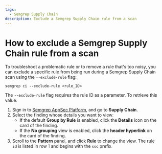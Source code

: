 ```yaml
---
tags:
  - Semgrep Supply Chain
description: Exclude a Semgrep Supply Chain rule from a scan
---
```


# How to exclude a Semgrep Supply Chain rule from a scan

To troubleshoot a problematic rule or to remove a rule that's too noisy, you can exclude a specific rule from being run during a Semgrep Supply Chain scan using the `--exclude-rule` flag:

```console
semgrep ci --exclude-rule <rule_ID>
```

The `--exclude-rule` flag requires the rule ID as a parameter. To retrieve this value:

1. Sign in to [<i class="fas fa-external-link fa-xs"></i> Semgrep AppSec Platform](https://semgrep.dev/login), and go to **Supply Chain**.
2. Select the finding whose details you want to view:
    - If the default **Group by Rule** is enabled, click the <i class="fa-regular fa-window-restore"></i> **Details** icon on the card of the finding.
    - If the **No grouping** view is enabled, click the **header hyperlink** on the card of the finding.
3. Scroll to the **Pattern** panel, and click **Rule** to change the view. The rule `id` is listed in row 1 and begins with the `ssc` prefix.
